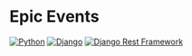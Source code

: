 # Epic Events
[![Python](https://badgen.net/badge/Python/3.10/blue)](https://www.python.org/)
[![Django](https://badgen.net/badge/Django/4.1/blue)](https://www.djangoproject.com/)
[![Django Rest Framework](https://badgen.net/badge/DRF/3.14/blue)](https://www.django-rest-framework.org/)
